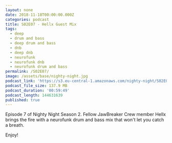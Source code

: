 ```yaml
---
layout: none
date: 2018-11-18T00:00:00.000Z
categories: podcast
title: S02E07 - Hellx Guest Mix
tags:
  - deep
  - drum and bass
  - deep drum and bass
  - dnb
  - deep dnb
  - neurofunk
  - neurofunk dnb
  - neurofunk drum and bass
permalink: /S02E07/
image: /assets/base/nighty-night.jpg
podcast_link: 'https://s3.eu-central-1.amazonaws.com/nighty-night/S02E07.mp3'
podcast_file_size: 137.9 MB
podcast_duration: '00:59:49'
podcast_length: 144631639
published: true
---
```

Episode 7 of Nighty Night Season 2. Fellow JawBreaker Crew member Hellx brings the fire with a neurofunk drum and bass mix that won't let you catch a breath.

Enjoy!
